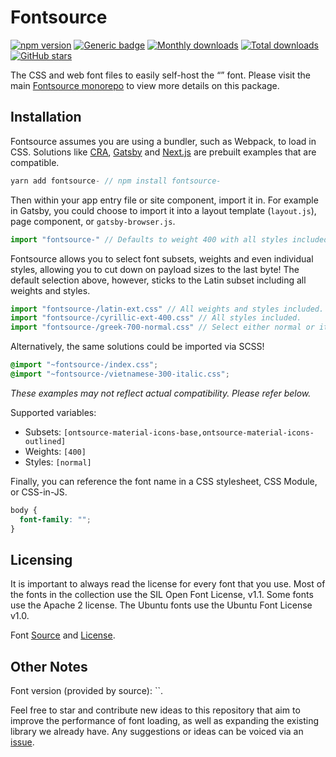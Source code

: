 # Fontsource 
[![npm version](https://badge.fury.io/js/fontsource-.svg)](https://www.npmjs.com/package/fontsource-) [![Generic badge](https://img.shields.io/badge/fontsource-passing-brightgreen)](https://github.com/fontsource/fontsource) [![Monthly downloads](https://badgen.net/npm/dm/fontsource-)](https://github.com/fontsource/fontsource) [![Total downloads](https://badgen.net/npm/dt/fontsource-)](https://github.com/fontsource/fontsource) [![GitHub stars](https://img.shields.io/github/stars/fontsource/fontsource.svg?style=social&label=Star)](https://github.com/fontsource/fontsource/stargazers)

The CSS and web font files to easily self-host the “” font. Please visit the main [Fontsource monorepo](https://github.com/fontsource/fontsource) to view more details on this package.

## Installation

Fontsource assumes you are using a bundler, such as Webpack, to load in CSS. Solutions like [CRA](https://create-react-app.dev/), [Gatsby](https://www.gatsbyjs.org/) and [Next.js](https://nextjs.org/) are prebuilt examples that are compatible.

```javascript
yarn add fontsource- // npm install fontsource-
```

Then within your app entry file or site component, import it in. For example in Gatsby, you could choose to import it into a layout template (`layout.js`), page component, or `gatsby-browser.js`.

```javascript
import "fontsource-" // Defaults to weight 400 with all styles included.
```

Fontsource allows you to select font subsets, weights and even individual styles, allowing you to cut down on payload sizes to the last byte! The default selection above, however, sticks to the Latin subset including all weights and styles.

```javascript
import "fontsource-/latin-ext.css" // All weights and styles included.
import "fontsource-/cyrillic-ext-400.css" // All styles included.
import "fontsource-/greek-700-normal.css" // Select either normal or italic.
```

Alternatively, the same solutions could be imported via SCSS!

```scss
@import "~fontsource-/index.css";
@import "~fontsource-/vietnamese-300-italic.css";
```

_These examples may not reflect actual compatibility. Please refer below._

Supported variables:
- Subsets: `[ontsource-material-icons-base,ontsource-material-icons-outlined]`
- Weights: `[400]`
- Styles: `[normal]`

Finally, you can reference the font name in a CSS stylesheet, CSS Module, or CSS-in-JS.

```css
body {
  font-family: "";
}
```

## Licensing 

It is important to always read the license for every font that you use.
Most of the fonts in the collection use the SIL Open Font License, v1.1. Some fonts use the Apache 2 license. The Ubuntu fonts use the Ubuntu Font License v1.0.

Font [Source]() and [License]().

## Other Notes

Font version (provided by source): ``.

Feel free to star and contribute new ideas to this repository that aim to improve the performance of font loading, as well as expanding the existing library we already have. Any suggestions or ideas can be voiced via an [issue](https://github.com/fontsource/fontsource/issues).

